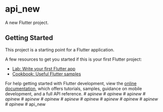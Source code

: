 # api_new

A new Flutter project.

## Getting Started

This project is a starting point for a Flutter application.

A few resources to get you started if this is your first Flutter project:

- [Lab: Write your first Flutter app](https://docs.flutter.dev/get-started/codelab)
- [Cookbook: Useful Flutter samples](https://docs.flutter.dev/cookbook)

For help getting started with Flutter development, view the
[online documentation](https://docs.flutter.dev/), which offers tutorials,
samples, guidance on mobile development, and a full API reference.
#   a p i _ n e w  
 #   a p i _ n e w  
 #   a p i _ n e w  
 #   a p i _ n e w  
 #   a p i _ n e w  
 #   a p i _ n e w  
 #   a p i _ n e w  
 #   a p i _ n e w  
 #   a p i _ n e w  
 #   a p i _ n e w  
 #   a p i _ n e w  
 #   a p i _ n e w  
 #   a p i _ n e w  
 